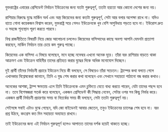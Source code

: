 যুক্তরাষ্ট্রের এবারের প্রেসিডেন্ট নির্বাচন ইউক্রেনের জন্য যতটা গুরুত্বপূর্ণ, ততটা হয়তো আর কোনো দেশের জন্য নয়।

রাশিয়ার বিরুদ্ধে যুদ্ধে মার্কিন অর্থ এবং অস্ত্র কিয়েভের জন্য কতটা গুরুত্বপূর্ণ, সেটা আর বলার অপেক্ষা রাখে না। যদিও হাতে গোনা কয়েকজন বিশ্বাস করেন, যুক্তরাষ্ট্র সরে গেলও ইউক্রেনকে খুব বেশি অসুবিধায় পড়তে হবে না। ইউরোপ দ্রুত ও সহজে শূন্যস্থান পূরণ করতে পারবে।

বিশ্ব রাজনীতিতে বিষয়টি নিয়ে জোর আলোচনা চললেও কিয়েভের বাসিন্দাদের কাছে অবশ্য আপনি যেমনটা প্রত্যাশা করছেন, মার্কিন নির্বাচন তার চেয়ে কম গুরুত্ব পাচ্ছে।

কিয়েভের এক বাসিন্দা এ বিষয়ে বলেছেন, মনে হচ্ছে নভেম্বর এখনো অনেক দূরে। তাঁরা বরং রাশিয়ার বাড়তে থাকা আক্রমণ এবং ইউক্রেন বাহিনীর তাদের প্রতিহত করার যুদ্ধের দিকে অধিক মনোযোগ দিচ্ছেন।

দুই প্রার্থী তাঁদের নির্বাচনী প্রচারে ইউক্রেন নিয়ে কী বলছেন, সে বিষয়েও তাঁরা সচেতন। ট্রাম্পের কথা বলতে গেলে এখানকার বিশ্লেষকেরা জানানে, তিনি এ যুদ্ধ শেষ করার কথা বলেছেন এবং সেখানে সহায়তা পাঠানো বন্ধ করার কথাও।

অনেকের আশঙ্কা, ট্রাম্প ক্ষমতায় এলে তিনি ইউক্রেনকে এমন চুক্তিতে যেতে বাধ্য করতে পারেন, যেটা তাদের পছন্দ হবে না। তবে বিশেষজ্ঞরা সতর্ক করে বলেছেন, একজন প্রেসিডেন্ট কী সিদ্ধান্ত নেবেন, সেটার ওপর সব কিছু নির্ভর করে। একজন প্রার্থী নির্বাচনী প্রচারণার সময় বা বিতর্কের সময় কী বলছেন, সেটা ততটা গুরুত্বপূর্ণ নয়।

সেইসঙ্গে সবাই এটাও বুঝে গেছেন, যদি জো বাইডেনই আবার জেতেন, তবুও ইউক্রেনের চ্যালেঞ্জ শেষ হবে না। বরং প্রশ্ন উঠবে, কংগ্রেস কত দিন সহায়তা অব্যাহত রাখবে।

তাই ইউক্রেনের জন্য এই নির্বাচন গুরুত্বপূর্ণ হলেও আপাতত তাদের দর্শক হয়েই থাকতে হচ্ছে।
